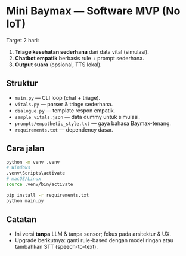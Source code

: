 
# Mini Baymax — Software MVP (No IoT)

Target 2 hari:
1) **Triage kesehatan sederhana** dari data vital (simulasi).
2) **Chatbot empatik** berbasis rule + prompt sederhana.
3) **Output suara** (opsional, TTS lokal).

## Struktur
- `main.py` — CLI loop (chat + triage).
- `vitals.py` — parser & triage sederhana.
- `dialogue.py` — template respon empatik.
- `sample_vitals.json` — data dummy untuk simulasi.
- `prompts/empathetic_style.txt` — gaya bahasa Baymax-tenang.
- `requirements.txt` — dependency dasar.

## Cara jalan
```bash
python -m venv .venv
# Windows
.venv\Scripts\activate
# macOS/Linux
source .venv/bin/activate

pip install -r requirements.txt
python main.py
```

## Catatan
- Ini versi **tanpa** LLM & tanpa sensor; fokus pada arsitektur & UX.
- Upgrade berikutnya: ganti rule-based dengan model ringan atau tambahkan STT (speech-to-text).

